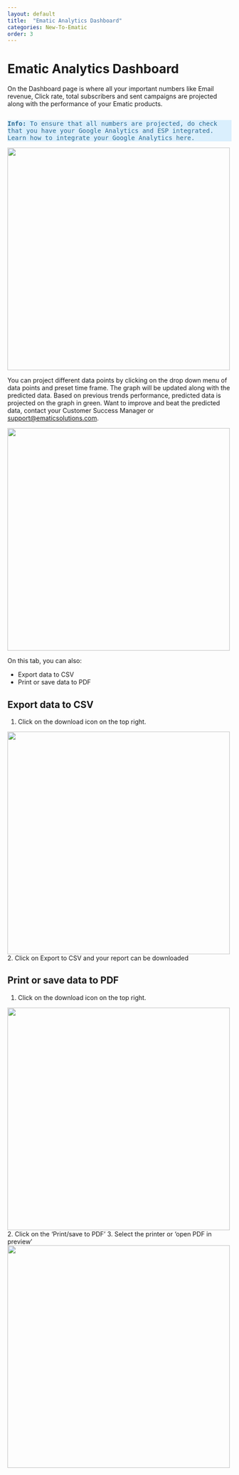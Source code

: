 ```yaml
---
layout: default
title:  "Ematic Analytics Dashboard"
categories: New-To-Ematic
order: 3
---
```


# Ematic Analytics Dashboard

On the Dashboard page is where all your important numbers like Email revenue, Click rate, total subscribers and sent campaigns are projected along with the performance of your Ematic products.

<pre class="highlight" style="background-color: #DAEFFD; color:#2B6A94; white-space:pre-line; display: inline-block">
<strong>Info:</strong> To ensure that all numbers are projected, do check that you have your Google Analytics and ESP integrated. Learn how to integrate your Google Analytics here.
</pre>

<img src="{{site.baseurl}}/assets/img/ematic-analytics-dashboard/home_page.jpg" style="width:500px">

You can project different data points by clicking on the drop down menu of data points and preset time frame. The graph will be updated along with the predicted data. Based on previous trends performance, predicted data is projected on the graph in green. Want to improve and beat the predicted data, contact your Customer Success Manager or support@ematicsolutions.com.

<img src="{{site.baseurl}}/assets/img/ematic-analytics-dashboard/timeframe_selector.png" style="width:500px">

On this tab, you can also:

- Export data to CSV
- Print or save data to PDF

## Export data to CSV

1. Click on the download icon on the top right.<br>
<img src="{{site.baseurl}}/assets/img/ematic-analytics-dashboard/export_to_csv.png" style="width:500px">
2. Click on Export to CSV and your report can be downloaded

## Print or save data to PDF

1. Click on the download icon on the top right.<br>
<img src="{{site.baseurl}}/assets/img/ematic-analytics-dashboard/export_to_pdf.png" style="width:500px">
2. Click on the ‘Print/save to PDF’
3. Select the printer or ‘open PDF in preview’<br>
<img src="{{site.baseurl}}/assets/img/ematic-analytics-dashboard/open_in_pdf.png" style="width:500px">